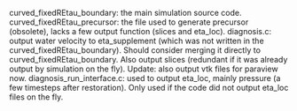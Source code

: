 curved_fixedREtau_boundary: the main simulation source code.
curved_fixedREtau_precursor: the file used to generate precursor (obsolete), lacks a few output function (slices and eta_loc).
diagnosis.c: output water velocity to eta_supplement (which was not written in the curved_fixedREtau_boundary). Should consider merging it directly to curved_fixedREtau_boundary. Also output slices (redundant if it was already output by simulation on the fly). Update: also output vtk files for paraview now.
diagnosis_run_interface.c: used to output eta_loc, mainly pressure (a few timesteps after restoration). Only used if the code did not output eta_loc files on the fly.  